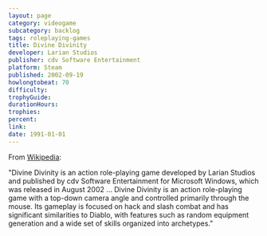 ```yaml
---
layout: page
category: videogame
subcategory: backlog
tags: roleplaying-games
title: Divine Divinity
developer: Larian Studios
publisher: cdv Software Entertainment
platform: Steam
published: 2002-09-19
howlongtobeat: 70
difficulty:
trophyGuide:
durationHours:
trophies:
percent:
link:
date: 1991-01-01
---
```


From [Wikipedia](https://en.wikipedia.org/wiki/Divine_Divinity):

"Divine Divinity is an action role-playing game developed by Larian Studios and published by cdv Software Entertainment for Microsoft Windows, which was released in August 2002 ... Divine Divinity is an action role-playing game with a top-down camera angle and controlled primarily through the mouse. Its gameplay is focused on hack and slash combat and has significant similarities to Diablo, with features such as random equipment generation and a wide set of skills organized into archetypes."
